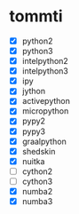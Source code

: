 # tommti
- [X] python2
- [X] python3
- [X] intelpython2
- [X] intelpython3
- [X] ipy
- [X] jython
- [X] activepython
- [X] micropython
- [X] pypy2
- [X] pypy3
- [X] graalpython
- [X] shedskin
- [X] nuitka
- [ ] cython2
- [ ] cython3
- [X] numba2
- [X] numba3
